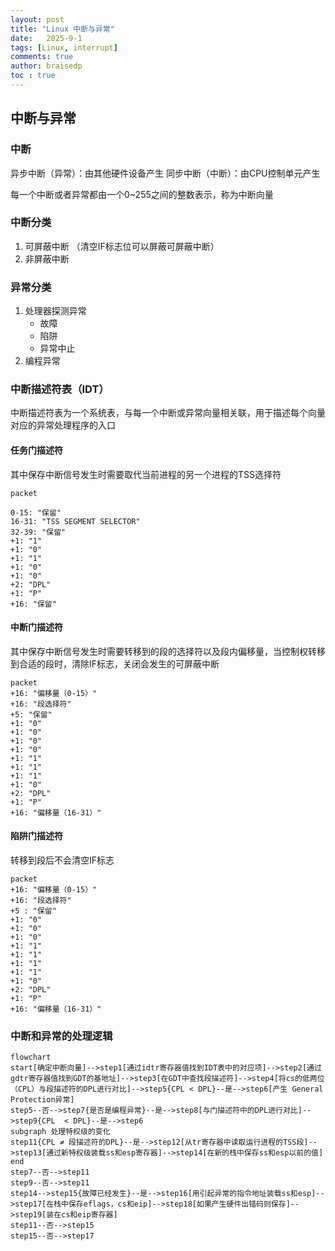 ```yaml
---
layout: post
title: "Linux 中断与异常"
date:   2025-9-1
tags: [Linux, interrupt]
comments: true
author: braisedp
toc : true
---
```


## 中断与异常

### 中断
异步中断（异常）：由其他硬件设备产生
同步中断（中断）：由CPU控制单元产生

每一个中断或者异常都由一个0~255之间的整数表示，称为中断向量

### 中断分类
1. 可屏蔽中断 （清空IF标志位可以屏蔽可屏蔽中断）
2. 非屏蔽中断

### 异常分类
1. 处理器探测异常
    - 故障
    - 陷阱
    - 异常中止
2. 编程异常

### 中断描述符表（IDT）

中断描述符表为一个系统表，与每一个中断或异常向量相关联，用于描述每个向量对应的异常处理程序的入口

#### 任务门描述符

其中保存中断信号发生时需要取代当前进程的另一个进程的TSS选择符
```mermaid
packet

0-15: "保留"
16-31: "TSS SEGMENT SELECTOR"
32-39: "保留"
+1: "1"
+1: "0"
+1: "1"
+1: "0"
+1: "0"
+2: "DPL"
+1: "P"
+16: "保留"
```

#### 中断门描述符

其中保存中断信号发生时需要转移到的段的选择符以及段内偏移量，当控制权转移到合适的段时，清除IF标志，关闭会发生的可屏蔽中断

```mermaid
packet
+16: "偏移量（0-15）"
+16: "段选择符"
+5: "保留"
+1: "0"
+1: "0"
+1: "0"
+1: "0"
+1: "1"
+1: "1"
+1: "1"
+1: "0"
+2: "DPL"
+1: "P"
+16: "偏移量（16-31）"
```

#### 陷阱门描述符

转移到段后不会清空IF标志
```mermaid
packet
+16: "偏移量（0-15）"
+16: "段选择符"
+5 : "保留"
+1: "0"
+1: "0"
+1: "0"
+1: "1"
+1: "1"
+1: "1"
+1: "1"
+1: "0"
+2: "DPL"
+1: "P"
+16: "偏移量（16-31）"
```

### 中断和异常的处理逻辑

```mermaid
flowchart
start[确定中断向量]-->step1[通过idtr寄存器值找到IDT表中的对应项]-->step2[通过gdtr寄存器值找到GDT的基地址]-->step3[在GDT中查找段描述符]-->step4[将cs的低两位（CPL）与段描述符的DPL进行对比]-->step5{CPL < DPL}--是-->step6[产生 General Protection异常]
step5--否-->step7{是否是编程异常}--是-->step8[与门描述符中的DPL进行对比]-->step9{CPL  < DPL}--是-->step6 
subgraph 处理特权级的变化
step11{CPL ≠ 段描述符的DPL}--是-->step12[从tr寄存器中读取运行进程的TSS段]-->step13[通过新特权级装载ss和esp寄存器]-->step14[在新的栈中保存ss和esp以前的值]
end
step7--否-->step11
step9--否-->step11
step14-->step15{故障已经发生}--是-->step16[用引起异常的指令地址装载ss和esp]-->step17[在栈中保存eflags，cs和eip]-->step18[如果产生硬件出错码则保存]-->step19[装在cs和eip寄存器]
step11--否-->step15
step15--否-->step17
```